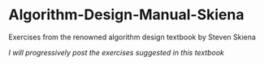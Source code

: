 # Algorithm-Design-Manual-Skiena
Exercises from the renowned algorithm design textbook by Steven Skiena

*I will progressively post the exercises suggested in this textbook*
